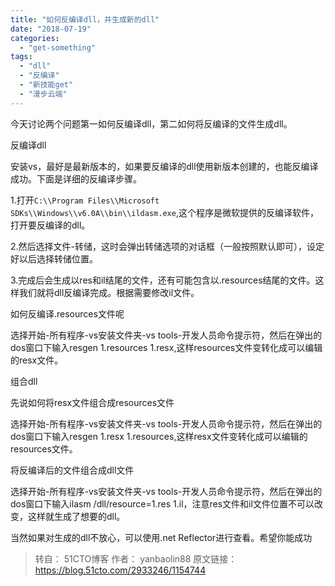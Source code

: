 ```yaml
---
title: "如何反编译dll，并生成新的dll"
date: "2018-07-19"
categories: 
  - "get-something"
tags: 
  - "dll"
  - "反编译"
  - "新技能get"
  - "漫步云端"
---
```


今天讨论两个问题第一如何反编译dll，第二如何将反编译的文件生成dll。

反编译dll

安装vs，最好是最新版本的，如果要反编译的dll使用新版本创建的，也能反编译成功。下面是详细的反编译步骤。

1.打开`C:\\Program Files\\Microsoft SDKs\\Windows\\v6.0A\\bin\\ildasm.exe`,这个程序是微软提供的反编译软件，打开要反编译的dll。

2.然后选择文件-转储，这时会弹出转储选项的对话框（一般按照默认即可），设定好以后选择转储位置。

3.完成后会生成以res和il结尾的文件，还有可能包含以.resources结尾的文件。这样我们就将dll反编译完成。根据需要修改il文件。

如何反编译.resources文件呢

选择开始-所有程序-vs安装文件夹-vs tools-开发人员命令提示符，然后在弹出的dos窗口下输入resgen 1.resources 1.resx,这样resources文件变转化成可以编辑的resx文件。

组合dll

先说如何将resx文件组合成resources文件

选择开始-所有程序-vs安装文件夹-vs tools-开发人员命令提示符，然后在弹出的dos窗口下输入resgen 1.resx 1.resources,这样resx文件变转化成可以编辑的resources文件。

将反编译后的文件组合成dll文件

选择开始-所有程序-vs安装文件夹-vs tools-开发人员命令提示符，然后在弹出的dos窗口下输入ilasm /dll/resource=1.res 1.il，注意res文件和il文件位置不可以改变，这样就生成了想要的dll。

当然如果对生成的dll不放心，可以使用.net Reflector进行查看。希望你能成功

> 转自： 51CTO博客 作者： yanbaolin88 原文链接： https://blog.51cto.com/2933246/1154744
